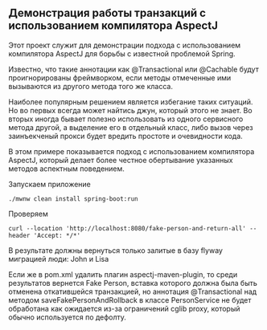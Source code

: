 ## Демонстрация работы транзакций с использованием компилятора AspectJ

Этот проект служит для демонстрации подхода с использованием компилятора AspectJ для
борьбы с известной проблемой Spring.

Известно, что такие аннотации как @Transactional или @Cachable будут проигнорированы фреймворком,
если методы отмеченные ими вызываются из другого метода того же класса.

Наиболее популярным решением является избегание таких ситуаций. Но во первых всегда может найтись джун, который этого не знает. 
Во вторых иногда бывает полезно использовать из одного сервисного метода другой, а выделение его в отдельный класс, либо вызов через заинъекченый прокси будет вредить простоте и очевидности кода.

В этом примере показывается подход с использованием компилятора AspectJ, который делает более честное обертывание указанных методов аспектным поведением.

Запускаем приложение

```./mwnw clean install spring-boot:run```

Проверяем

```curl --location 'http://localhost:8080/fake-person-and-return-all' --header 'Accept: */*'```

В результате должны вернуться только залитые в базу flyway миграцией люди: John и Lisa

Если же в pom.xml удалить плагин aspectj-maven-plugin, то среди результатов вернется Fake Person,
вставка которого должна была быть отменена откатившейся транзакцией, но аннотация @Transactional над методом saveFakePersonAndRollback
в классе PersonService не будет обработана как ожидается из-за ограничений cglib proxy, который обычно используется по дефолту.



